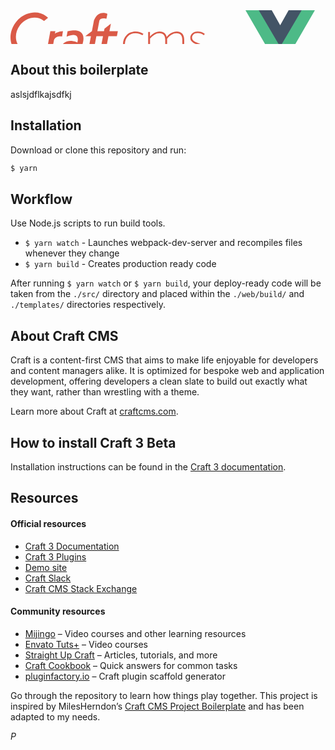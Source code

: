 <svg xmlns="http://www.w3.org/2000/svg" width="899" height="100"><g fill="none" fill-rule="evenodd"><g fill-rule="nonzero"><path fill="#FFF" d="M595.2 0l44.2 24.99v49.987l-44.2 24.99-44.2-24.99V24.99"/><path fill="#8ED6FB" d="M631.507 73.253L596.66 92.957V77.614l21.713-11.94 13.134 7.58zm2.387-2.157v-41.2l-12.746 7.364v26.484l12.746 7.352zm-75.14 2.157l34.847 19.704V77.614l-21.722-11.94-13.123 7.58zm-2.386-2.157v-41.2l12.746 7.364v26.484l-12.746 7.352zm1.496-43.87L593.6 7.02v14.83l-22.9 12.59-.18.103-12.656-7.317zm74.534 0L596.66 7.02v14.83l22.9 12.58.183.102 12.655-7.306z"/><path fill="#1C78C0" d="M593.6 74.12l-21.425-11.78V39.018L593.6 51.38v22.74zm3.06 0l21.427-11.768V39.018L596.66 51.38v22.74zm-23.035-37.796L595.13 24.51l21.507 11.814-21.506 12.41-21.505-12.41z"/><path fill="#1A1C1C" d="M683.976 65.788h9.422l9.605-31.987h-9.183l-5.687 22.695-6.065-22.694h-7.95L668 56.496l-5.63-22.694h-9.184l9.548 31.988h9.423l5.94-20.49 5.88 20.49zm19.518-15.902c0 9.6 6.544 16.7 16.835 16.7 7.96 0 12.242-4.77 13.464-7.03l-5.573-4.225c-.913 1.348-3.426 3.917-7.777 3.917-4.717 0-8.143-3.06-8.326-7.34h22.534c.058-.617.058-1.222.058-1.84 0-10.455-5.63-17.065-15.544-17.065-9.126 0-15.67 7.215-15.67 16.884zm8.874-3.493c.366-3.665 2.936-6.484 6.92-6.484 3.862 0 6.67 2.567 6.854 6.483h-13.774zm25.526 19.395h7.96v-3.3c.857 1.04 4.044 4.1 9.492 4.1 9.182 0 15.67-6.908 15.67-16.76 0-9.908-5.997-16.814-15.18-16.814-5.504 0-8.69 3.06-9.49 4.155V21.563h-8.44v44.224h-.012zm8.2-15.902c0-5.993 3.553-9.418 8.2-9.418 4.9 0 8.2 3.858 8.2 9.418 0 5.685-3.425 9.235-8.2 9.235-5.138 0-8.2-4.166-8.2-9.234zm28.21 27.34h8.44v-14.75c.8 1.04 3.975 4.1 9.492 4.1 9.182 0 15.178-6.907 15.178-16.816 0-9.783-6.487-16.758-15.67-16.758-5.447 0-8.634 3.06-9.49 4.156V33.79h-7.96v43.436h.01zm8.2-27.523c0-5.08 3.062-9.235 8.2-9.235 4.775 0 8.202 3.55 8.202 9.235 0 5.57-3.3 9.418-8.2 9.418-4.65 0-8.2-3.424-8.2-9.417zm26.44 6.176c0 6.723 5.506 10.707 11.993 10.707 3.678 0 6.122-1.096 7.778-2.877l.548 2.078h7.47v-20.25c0-7.16-3.062-12.536-13.34-12.536-4.9 0-9.73 1.838-12.61 3.79l3.187 5.754c2.387-1.222 5.322-2.26 8.51-2.26 3.734 0 5.812 1.894 5.812 4.714v2.078c-1.165-.8-3.677-1.77-6.92-1.77-7.47-.01-12.427 4.27-12.427 10.57zm8.44-.252c0-2.626 2.262-4.464 5.506-4.464s5.573 1.656 5.573 4.464c0 2.694-2.33 4.406-5.504 4.406-3.177 0-5.575-1.77-5.575-4.406zm39.85 3.493c-5.323 0-9.115-3.857-9.115-9.29 0-5.138 3.368-9.362 8.816-9.362 3.61 0 6.065 1.77 7.47 3.06l2.387-7.1c-2.08-1.588-5.39-3.426-10.097-3.426-9.73 0-17.017 7.158-17.017 16.884 0 9.726 7.103 16.7 17.073 16.7 4.65 0 8.144-1.95 9.97-3.424l-2.26-6.906c-1.417 1.153-3.986 2.865-7.23 2.865zm12.665 6.668h8.44v-16.52l10.712 16.52h9.914l-12.118-17.5 11.26-14.498h-9.49l-10.28 13.46V21.563h-8.44v44.224z"/></g><path fill="#435466" d="M382 2h36l13.5 24L445 2h36l-49.5 81"/><path fill="#4DBA87" d="M376 2h21.183L431.5 60.5 465.817 2H487l-55.5 96"/><path fill="#DA5A47" d="M156.744 43.58h13.476l1.57-8.168h-13.474l2.294-11.948h-.044l-10.22 7.946-.768 4h-10.586l3.092-16.096c.728-6.074 10.06-4.234 11.45-3.892l1.494-7.756c-16.784-6.392-21.68 11.65-21.68 11.65l-3.094 16.1h-.054l-10.51 8.168h8.996L118.806 95h8.736l9.88-51.42h10.588l-3.87 20.132c-2.46 14.652 12.346 13.046 17.072 12.104l1.48-7.672c-11.308 2.532-9.816-4.43-9.816-4.43l3.868-20.128v-.006zM105.06 64.686c-9.092 9.248-14.916 3.194-14.916 3.194-3.94-3.806.416-7.714.416-7.714 6.016-5.446 15.22.54 15.22.54l-.72 3.98zm2.01-11.152s-12.52-6.37-21.28.72c0 0-5.134 3.396-5.134 10.18 0 6.786 6.274 10.432 6.274 10.432s9.436 4.936 16.826-2.952l-.814 3.67h8.264l5.194-24.42C120.296 27.07 91.332 35.61 91.332 35.61l-1.58 8.66c21.352-9.224 17.76 6.85 17.76 6.85l-.44 2.414h-.002zM83.932 35.44c-6.74.068-12.864 3.794-12.864 3.794l.78-3.656h-8.086l-7.38 40.08h8.266l5.004-26.37c3.7-7.448 12.84-5.132 12.84-5.132l1.44-8.72v.004zM52.396 18.26c.42.314.816.646 1.204.984l6.272-4.88.196-.252c-.97-.976-2.008-1.88-3.108-2.706C42.566.636 20.814 5.144 8.376 21.476c-12.43 16.33-10.84 38.294 3.552 49.068 11.754 8.792 28.408 7.396 40.894-2.3l-.01-.024-5.972-4.64c-9.254 5.896-20.732 6.32-29.036.108-11.06-8.272-12.28-25.148-2.726-37.692 9.55-12.546 26.26-16.008 37.316-7.736h.002zM212.68 72.486c-1.82 1.15-3.773 2.078-5.814 2.764-2.114.72-4.4 1.08-6.856 1.08-2.9 0-5.58-.516-8.04-1.548-2.38-.976-4.535-2.425-6.336-4.26-1.783-1.838-3.196-4.003-4.16-6.376-1.008-2.44-1.512-5.06-1.512-7.872 0-2.812.49-5.452 1.466-7.92.94-2.413 2.355-4.613 4.16-6.47 1.82-1.86 3.99-3.34 6.386-4.354 2.46-1.064 5.136-1.596 8.04-1.596 2.454 0 4.74.36 6.854 1.08 2.11.716 4.05 1.64 5.816 2.76l-1.608 2.346c-1.576-.996-3.26-1.826-5.06-2.484-1.792-.656-3.794-.98-6-.98-2.524 0-4.826.45-6.908 1.354-2.004.856-3.82 2.1-5.34 3.66-1.51 1.573-2.685 3.438-3.452 5.48-.83 2.185-1.247 4.506-1.228 6.844 0 2.436.408 4.734 1.228 6.886.77 2.084 1.942 3.995 3.45 5.626 1.5 1.61 3.32 2.888 5.344 3.752 2.08.91 4.384 1.36 6.906 1.36 2.208 0 4.21-.33 6-.98 1.8-.66 3.486-1.488 5.06-2.488l1.612 2.34-.008-.004zm62.226 3.094V49.428c0-7.12-3.092-10.686-9.27-10.686-2.836 0-5.546.82-8.13 2.44-2.586 1.626-4.886 3.78-6.904 6.468v27.93h-3.024V49.428c0-7.12-3.09-10.686-9.266-10.686-2.9 0-5.6.82-8.086 2.44-2.567 1.69-4.904 3.708-6.952 6v28.4h-3.026V36.68h2.932v7.31c.88-.996 1.888-1.98 3.02-2.95 1.14-.97 2.35-1.83 3.644-2.58 1.292-.748 2.696-1.36 4.21-1.828 1.532-.472 3.127-.708 4.73-.7 2.648 0 4.976.72 6.996 2.156 2.016 1.434 3.372 3.654 4.066 6.654 1.888-2.372 4.254-4.436 7.092-6.186 2.836-1.746 5.892-2.624 9.172-2.624 1.53-.008 3.048.246 4.492.75 1.416.5 2.68 1.3 3.78 2.39 1.1 1.094 1.97 2.47 2.6 4.126.63 1.654.946 3.64.946 5.952v26.43h-3.024.002zm36.214-10.03c0 1.44-.28 2.81-.848 4.124-.563 1.306-1.402 2.474-2.46 3.424-1.128 1-2.424 1.792-3.828 2.34-1.48.59-3.17.89-5.06.89-2.524 0-4.884-.42-7.09-1.264-2.234-.86-4.36-1.976-6.336-3.328l1.414-2.252c1.78 1.223 3.68 2.26 5.674 3.092 1.954.816 4.068 1.22 6.334 1.22 2.84 0 5.11-.752 6.812-2.252 1.704-1.5 2.554-3.34 2.554-5.53 0-1.874-.506-3.356-1.514-4.454-1.008-1.09-2.286-2.028-3.828-2.81-1.544-.78-3.2-1.486-4.964-2.11-1.718-.603-3.38-1.355-4.966-2.25-1.486-.822-2.79-1.938-3.83-3.28-1.01-1.312-1.512-3.06-1.512-5.25 0-1.25.266-2.466.804-3.656.55-1.207 1.337-2.29 2.316-3.184 1.074-.98 2.325-1.743 3.686-2.252 1.452-.56 3.12-.846 5.012-.846 2.08 0 4.05.316 5.908.94 1.86.62 3.674 1.56 5.44 2.81l-1.42 2.344c-1.7-1.25-3.324-2.156-4.868-2.72-1.624-.576-3.337-.86-5.06-.844-3.028 0-5.28.736-6.76 2.206-1.484 1.468-2.226 3.108-2.226 4.92 0 1.874.504 3.36 1.516 4.452 1.008 1.09 2.284 2.014 3.83 2.764 1.548.746 3.2 1.436 4.964 2.06 1.766.626 3.424 1.36 4.966 2.2 1.544.846 2.82 1.926 3.83 3.236 1.008 1.314 1.512 3.066 1.512 5.25l-.002.01z"/></g></svg>

## About this boilerplate

aslsjdflkajsdfkj

## Installation

Download or clone this repository and run:

``` sh
$ yarn
```

## Workflow

Use Node.js scripts to run build tools.

* `$ yarn watch` - Launches webpack-dev-server and recompiles files whenever they change
* `$ yarn build` - Creates production ready code

After running `` $ yarn watch `` or `` $ yarn build ``, your deploy-ready code will be taken from the ``./src/`` directory and placed within the ``./web/build/`` and ``./templates/`` directories respectively.

## About Craft CMS

Craft is a content-first CMS that aims to make life enjoyable for developers and content managers alike. It is optimized for bespoke web and application development, offering developers a clean slate to build out exactly what they want, rather than wrestling with a theme.

Learn more about Craft at [craftcms.com](https://craftcms.com).

## How to install Craft 3 Beta

Installation instructions can be found in the [Craft 3 documentation](https://github.com/craftcms/docs/blob/master/en/installation.md).

## Resources

#### Official resources
- [Craft 3 Documentation](https://github.com/craftcms/docs)
- [Craft 3 Plugins](https://github.com/craftcms/plugins)
- [Demo site](https://demo.craftcms.com/)
- [Craft Slack](https://craftcms.com/community#slack)
- [Craft CMS Stack Exchange](http://craftcms.stackexchange.com/)

#### Community resources
- [Mijingo](https://mijingo.com/craft) – Video courses and other learning resources
- [Envato Tuts+](https://webdesign.tutsplus.com/categories/craft-cms/courses) – Video courses
- [Straight Up Craft](http://straightupcraft.com/) – Articles, tutorials, and more
- [Craft Cookbook](https://craftcookbook.net/) – Quick answers for common tasks
- [pluginfactory.io](https://pluginfactory.io/) – Craft plugin scaffold generator

Go through the repository to learn how things play together. This project is inspired by MilesHerndon’s [Craft CMS Project Boilerplate](https://craftcms.com) and has been adapted to my needs.

_P_
